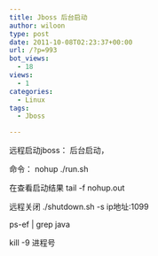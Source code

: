 ```yaml
---
title: Jboss 后台启动
author: wiloon
type: post
date: 2011-10-08T02:23:37+00:00
url: /?p=993
bot_views:
  - 18
views:
  - 1
categories:
  - Linux
tags:
  - Jboss

---
```

远程启动jboss： 后台启动，

命令： nohup ./run.sh

在查看启动结果 tail -f nohup.out

远程关闭 ./shutdown.sh -s ip地址:1099

ps-ef | grep java

kill -9 进程号